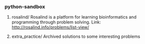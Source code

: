 ### python-sandbox 

1. rosalind/ 
Rosalind is a platform for learning bioinformatics and programming through problem solving. 
Link: http://rosalind.info/problems/list-view/ 

2. extra_practice/
Archived solutions to some interesting problems